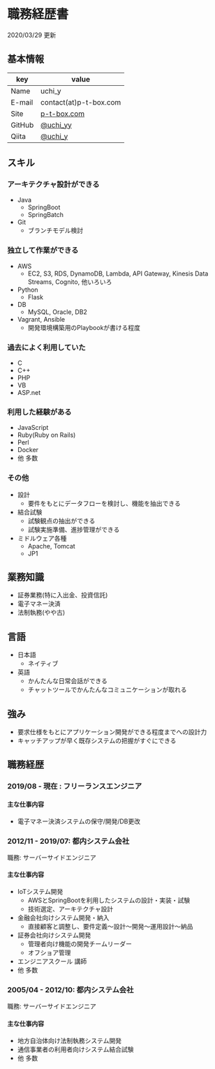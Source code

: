 # 職務経歴書
2020/03/29 更新

## 基本情報

|key|value|
|---|-----|
|Name|uchi_y|
|E-mail|contact(at)p-t-box.com|
|Site|[p-t-box.com](https://p-t-box.com)|
|GitHub|[@uchi_yy](https://github.com/uchi-yy)|
|Qiita|[@uchi_y](https://qiita.com/uchi_y)|

## スキル
### アーキテクチャ設計ができる
- Java
  - SpringBoot
  - SpringBatch
- Git
  - ブランチモデル検討

### 独立して作業ができる
- AWS
  - EC2, S3, RDS, DynamoDB, Lambda, API Gateway, Kinesis Data Streams, Cognito, 他いろいろ
- Python
  - Flask
- DB
  - MySQL, Oracle, DB2
- Vagrant, Ansible
  - 開発環境構築用のPlaybookが書ける程度

### 過去によく利用していた
- C
- C++
- PHP
- VB
- ASP.net

### 利用した経験がある
- JavaScript
- Ruby(Ruby on Rails)
- Perl
- Docker
- 他 多数

### その他
- 設計
  - 要件をもとにデータフローを検討し、機能を抽出できる
- 結合試験
  - 試験観点の抽出ができる
  - 試験実施準備、進捗管理ができる
- ミドルウェア各種
  - Apache, Tomcat
  - JP1

## 業務知識
- 証券業務(特に入出金、投資信託)
- 電子マネー決済
- 法制執務(やや古)

## 言語
- 日本語
  - ネイティブ
- 英語
  - かんたんな日常会話ができる
  - チャットツールでかんたんなコミュニケーションが取れる

## 強み
- 要求仕様をもとにアプリケーション開発ができる程度までへの設計力
- キャッチアップが早く既存システムの把握がすぐにできる

## 職務経歴

### 2019/08 - 現在 : フリーランスエンジニア

#### 主な仕事内容
- 電子マネー決済システムの保守/開発/DB更改

### 2012/11 - 2019/07: 都内システム会社
職務: サーバーサイドエンジニア

#### 主な仕事内容
- IoTシステム開発
  - AWSとSpringBootを利用したシステムの設計・実装・試験
  - 技術選定、アーキテクチャ設計
- 金融会社向けシステム開発・納入
  - 直接顧客と調整し、要件定義～設計～開発～運用設計～納品
- 証券会社向けシステム開発
  - 管理者向け機能の開発チームリーダー
  - オフショア管理
- エンジニアスクール 講師
- 他 多数

### 2005/04 - 2012/10: 都内システム会社
職務: サーバーサイドエンジニア

#### 主な仕事内容
- 地方自治体向け法制執務システム開発
- 通信事業者の利用者向けシステム結合試験
- 他 多数
